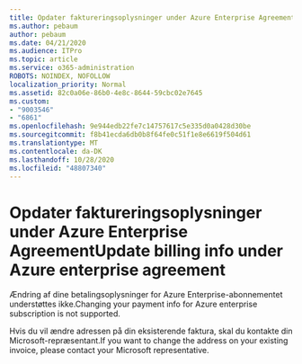 ```yaml
---
title: Opdater faktureringsoplysninger under Azure Enterprise Agreement
ms.author: pebaum
author: pebaum
ms.date: 04/21/2020
ms.audience: ITPro
ms.topic: article
ms.service: o365-administration
ROBOTS: NOINDEX, NOFOLLOW
localization_priority: Normal
ms.assetid: 82c0a06e-86b0-4e8c-8644-59cbc02e7645
ms.custom:
- "9003546"
- "6861"
ms.openlocfilehash: 9e944edb22fe7c14757617c5e335d0a0428d30be
ms.sourcegitcommit: f8b41ecda6db0b8f64fe0c51f1e8e6619f504d61
ms.translationtype: MT
ms.contentlocale: da-DK
ms.lasthandoff: 10/28/2020
ms.locfileid: "48807340"
---
```

# <a name="update-billing-info-under-azure-enterprise-agreement"></a><span data-ttu-id="d57ae-102">Opdater faktureringsoplysninger under Azure Enterprise Agreement</span><span class="sxs-lookup"><span data-stu-id="d57ae-102">Update billing info under Azure enterprise agreement</span></span>

<span data-ttu-id="d57ae-103">Ændring af dine betalingsoplysninger for Azure Enterprise-abonnementet understøttes ikke.</span><span class="sxs-lookup"><span data-stu-id="d57ae-103">Changing your payment info for Azure enterprise subscription is not supported.</span></span>

<span data-ttu-id="d57ae-104">Hvis du vil ændre adressen på din eksisterende faktura, skal du kontakte din Microsoft-repræsentant.</span><span class="sxs-lookup"><span data-stu-id="d57ae-104">If you want to change the address on your existing invoice, please contact your Microsoft representative.</span></span>
